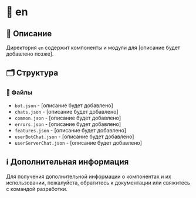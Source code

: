 # 📁 en

## 📝 Описание
Директория `en` содержит компоненты и модули для [описание будет добавлено позже].

## 🗂️ Структура

### 📄 Файлы

- `bot.json` - [описание будет добавлено]
- `chats.json` - [описание будет добавлено]
- `common.json` - [описание будет добавлено]
- `errors.json` - [описание будет добавлено]
- `features.json` - [описание будет добавлено]
- `userBotChat.json` - [описание будет добавлено]
- `userServerChat.json` - [описание будет добавлено]

## ℹ️ Дополнительная информация

Для получения дополнительной информации о компонентах и их использовании, пожалуйста, обратитесь к документации или свяжитесь с командой разработки.
